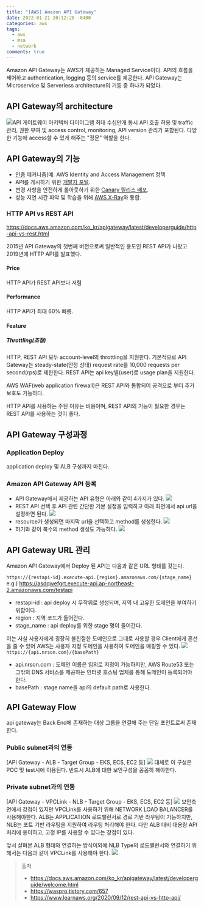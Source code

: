 ```yaml
---
title: "[AWS] Amazon API Gateway"
date: 2022-01-21 20:12:28 -0400
categories: aws
tags:
  - aws
  - msa
  - network
comments: true
---
```

Amazon API Gateway는 AWS가 제공하는 Managed Service이다. API의 흐름을 제어하고 authentication, logging 등의 service를 제공한다. API Gateway는 Microservice 및 Serverless architecture의 기둥 중 하나가 되었다.
## API Gateway의 architecture
![
                API 게이트웨이 아키텍처 다이어그램
            ](https://docs.aws.amazon.com/ko_kr/apigateway/latest/developerguide/images/Product-Page-Diagram_Amazon-API-Gateway-How-Works.png)
최대 수십만개 동시 API 호출 허용 및 traffic 관리, 권한 부여 및 access control, monitoring, API version 관리가 포함된다. 다양한 기능에 access할 수 있게 해주는 "정문" 역할을 한다.
## API Gateway의 기능
- [인증](https://docs.aws.amazon.com/ko_kr/apigateway/latest/developerguide/apigateway-control-access-to-api.html) 메커니즘(예: AWS Identity and Access Management 정책
 -   API를 게시하기 위한  [개발자 포털](https://docs.aws.amazon.com/ko_kr/apigateway/latest/developerguide/apigateway-developer-portal.html).
 -   변경 사항을 안전하게 롤아웃하기 위한  [Canary 릴리스 배포](https://docs.aws.amazon.com/ko_kr/apigateway/latest/developerguide/canary-release.html).
 -   성능 지연 시간 파악 및 학습을 위해  [AWS X-Ray](https://docs.aws.amazon.com/ko_kr/apigateway/latest/developerguide/apigateway-xray.html)와 통합.

### HTTP API vs REST API

https://docs.aws.amazon.com/ko_kr/apigateway/latest/developerguide/http-api-vs-rest.html

2015년 API Gateway의 첫번째 버전으로써 일반적인 용도인 REST API가 나왔고 2019년에 HTTP API를 발표했다.
#### Price
HTTP API가 REST API보다 저렴
#### Performance
HTTP API가 최대 60% 빠름.
#### Feature
##### Throttling(조절)
HTTP, REST API 모두 account-level의 throttling을 지원한다. 기본적으로 API Gateway는 steady-state(안정 상태) request rate를 10,000 requests per second(rps)로 제한한다. REST API는 api key별(user)로 usage plan을 지원한다.

AWS WAF(web application firewall)은 REST API와 통합되어 공격으로 부터 추가 보호도 가능하다.

HTTP API를 사용하는 주된 이유는 비용이며, REST API의 기능이 필요한 경우는 REST API를 사용하는 것이 좋다.

## API Gateway 구성과정
### Application Deploy
application deploy 및 ALB 구성까지 마친다.
### Amazon API Gateway API 등록
- API Gateway에서 제공하는 API 유형은 아래와 같이 4가지가 있다.
![](https://blog.kakaocdn.net/dn/wIxDR/btqK6Awr4TY/DlExkLdrEQiV0zk3kezYyk/img.png)
- REST API 선택 후 API 관련 간단한 기본 설정을 입력하고 아래 화면에서 api url을 설정하면 된다.
![](https://blog.kakaocdn.net/dn/bFlTdF/btqK4IBKUBe/YBjElxrKJq1Qnp2GD1Zig0/img.png)
- resource가 생성되면 마지막 url을 선택하고 method를 생성한다.
![](https://blog.kakaocdn.net/dn/kVGzc/btqK6NWDrlE/qIvbVabTZC6eVRlKIUi1j1/img.png)
- 하기와 같이 복수의 method 생성도 가능하다.
![](https://blog.kakaocdn.net/dn/n7TZA/btqK8256VQq/mlCP975vDaKkwAIySkkLl0/img.png)

## API Gateway URL 관리
Amazon API Gateway에서 Deploy 된 API는 다음과 같은 URL 형태를 갖는다.

`https://{restapi-id}.execute-api.{region}.amazonaws.com/{stage_name}`
e.g.) https://asdqwefgrt.execute-api.ap-northeast-2.amazonaws.com/testapi

- restapi-id : api deploy 시 무작위로 생성되며, 지역 내 고유한 도메인을 부여하기 위함이다.
- region : 지역 코드가 들어간다.
- stage_name : api deploy를 위한 stage 명이 들어간다.

 이는 사실 사용자에게 굉장히 불친절한 도메인으로 그대로 사용할 경우 Client에게 혼선을 줄 수 있어 AWS는 사용자 지정 도메인을 사용하여 도메인을 매핑할 수 있다.
![](https://blog.kakaocdn.net/dn/dq5mvp/btqLpT9n4rV/0f0WKQLlZkUCHWwdQbTC4k/img.png)
`https://{api.nrson.com}/{basePath}`

- api.nrson.com : 도메인 이름은 임의로 지정이 가능하지만, AWS Route53 또는 그밖의 DNS 서비스를 제공하는 인터넷 호스팅 업체를 통해 도메인이 등록되어야 한다.
- basePath : stage name을 api의 default path로 사용한다.

## API Gateway Flow
api gateway는 Back End에 존재하는 대상 그룹을 연결해 주는 단일 포인트로써 존재한다.
### Public subnet과의 연동
[API Gateway - ALB - Target Group - EKS, ECS, EC2 등]
![](https://blog.kakaocdn.net/dn/F6uHi/btqK83qqwY9/MJ6ZUDMbSdTBJTv23sf5dk/img.png)
대체로 이 구성은 POC 및 test시에 이용된다. 반드시 ALB에 대한 보안구성을 꼼꼼히 해야한다.
### Private subnet과의 연동
[API Gateway - VPCLink - NLB - Target Group - EKS, ECS, EC2 등]
![](https://blog.kakaocdn.net/dn/dpP2LQ/btqK7z4EZhO/RPE4LK0YHNlRttsKxtNXtk/img.png)
보안측면에서 강점이 있지만 VPCLink를 사용하기 위해 NETWORK LOAD BALANCER를 사용해야한다. ALB는 APPLICATION 로드밸런서로 경로 기반 라우팅이 가능하지만, NLB는 포트 기반 라우팅을 지원하여 라우팅 처리해야 한다. 다만 ALB 대비 대용량 API 처리에 용이하고, 고정 IP를 사용할 수 있다는 장점이 있다.

앞서 살펴본 ALB 형태와 연결하는 방식이외에 NLB Type의 로드밸런서와 연결하기 위해서는 다음과 같이 VPCLink를 사용해야 한다.
![](https://blog.kakaocdn.net/dn/bzsifw/btqO0fnGnQu/o9a6vXkHxtTVExBcZFV8o1/img.png)

> 출처
> - https://docs.aws.amazon.com/ko_kr/apigateway/latest/developerguide/welcome.html
> - https://waspro.tistory.com/657
> - https://www.learnaws.org/2020/09/12/rest-api-vs-http-api/
